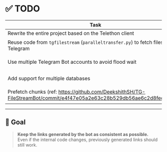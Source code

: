 # ✅ TODO

| Task                                                                                      | Status |
|-------------------------------------------------------------------------------------------|--------|
| Rewrite the entire project based on the Telethon client                                  | ✅ Done |
| Reuse code from `tgfilestream` (`paralleltransfer.py`) to fetch files from Telegram      | ⏳ Pending |
| Use multiple Telegram Bot accounts to avoid flood wait                                   | ⏳ Pending |
| Add support for multiple databases                                                       | ⏳ Pending |
| Prefetch chunks (ref: https://github.com/DeekshithSH/TG-FileStreamBot/commit/e4f47e05a2e63c28b529db56ae6c2d8feca924f0)                                                       | ⏳ Pending |

---

## 🎯 Goal

> **Keep the links generated by the bot as consistent as possible.**  
> Even if the internal code changes, previously generated links should still work.
